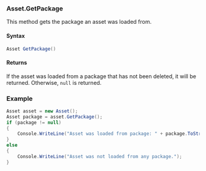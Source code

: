 ### Asset.GetPackage

This method gets the package an asset was loaded from.

#### Syntax

```csharp
Asset GetPackage()
```

#### Returns

If the asset was loaded from a package that has not been deleted, it will be returned. Otherwise, `null` is returned.

### Example

```csharp
Asset asset = new Asset();
Asset package = asset.GetPackage();
if (package != null)
{
    Console.WriteLine("Asset was loaded from package: " + package.ToString());
}
else
{
    Console.WriteLine("Asset was not loaded from any package.");
}
```